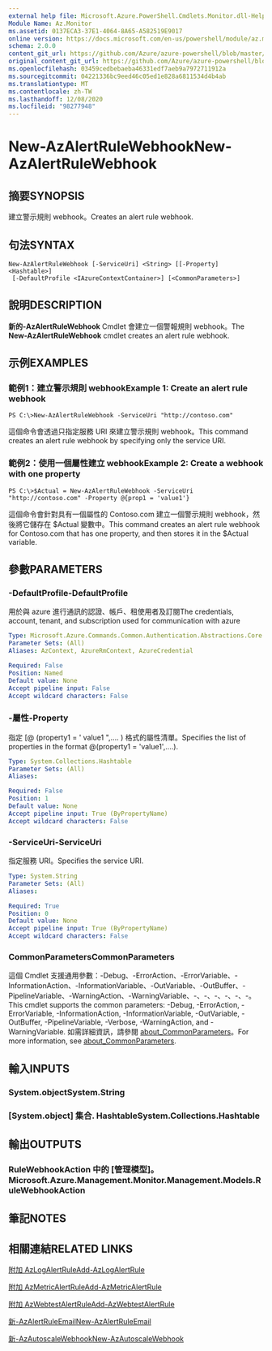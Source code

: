 ```yaml
---
external help file: Microsoft.Azure.PowerShell.Cmdlets.Monitor.dll-Help.xml
Module Name: Az.Monitor
ms.assetid: 0137ECA3-37E1-4064-8A65-A582519E9017
online version: https://docs.microsoft.com/en-us/powershell/module/az.monitor/new-azalertrulewebhook
schema: 2.0.0
content_git_url: https://github.com/Azure/azure-powershell/blob/master/src/Monitor/Monitor/help/New-AzAlertRuleWebhook.md
original_content_git_url: https://github.com/Azure/azure-powershell/blob/master/src/Monitor/Monitor/help/New-AzAlertRuleWebhook.md
ms.openlocfilehash: 03459cedbebaeba46331edf7aeb9a7972711912a
ms.sourcegitcommit: 04221336bc9eed46c05ed1e828a6811534d4b4ab
ms.translationtype: MT
ms.contentlocale: zh-TW
ms.lasthandoff: 12/08/2020
ms.locfileid: "98277948"
---
```

# <span data-ttu-id="0ace9-101">New-AzAlertRuleWebhook</span><span class="sxs-lookup"><span data-stu-id="0ace9-101">New-AzAlertRuleWebhook</span></span>

## <span data-ttu-id="0ace9-102">摘要</span><span class="sxs-lookup"><span data-stu-id="0ace9-102">SYNOPSIS</span></span>
<span data-ttu-id="0ace9-103">建立警示規則 webhook。</span><span class="sxs-lookup"><span data-stu-id="0ace9-103">Creates an alert rule webhook.</span></span>

## <span data-ttu-id="0ace9-104">句法</span><span class="sxs-lookup"><span data-stu-id="0ace9-104">SYNTAX</span></span>

```
New-AzAlertRuleWebhook [-ServiceUri] <String> [[-Property] <Hashtable>]
 [-DefaultProfile <IAzureContextContainer>] [<CommonParameters>]
```

## <span data-ttu-id="0ace9-105">說明</span><span class="sxs-lookup"><span data-stu-id="0ace9-105">DESCRIPTION</span></span>
<span data-ttu-id="0ace9-106">**新的-AzAlertRuleWebhook** Cmdlet 會建立一個警報規則 webhook。</span><span class="sxs-lookup"><span data-stu-id="0ace9-106">The **New-AzAlertRuleWebhook** cmdlet creates an alert rule webhook.</span></span>

## <span data-ttu-id="0ace9-107">示例</span><span class="sxs-lookup"><span data-stu-id="0ace9-107">EXAMPLES</span></span>

### <span data-ttu-id="0ace9-108">範例1：建立警示規則 webhook</span><span class="sxs-lookup"><span data-stu-id="0ace9-108">Example 1: Create an alert rule webhook</span></span>
```
PS C:\>New-AzAlertRuleWebhook -ServiceUri "http://contoso.com"
```

<span data-ttu-id="0ace9-109">這個命令會透過只指定服務 URI 來建立警示規則 webhook。</span><span class="sxs-lookup"><span data-stu-id="0ace9-109">This command creates an alert rule webhook by specifying only the service URI.</span></span>

### <span data-ttu-id="0ace9-110">範例2：使用一個屬性建立 webhook</span><span class="sxs-lookup"><span data-stu-id="0ace9-110">Example 2: Create a webhook with one property</span></span>
```
PS C:\>$Actual = New-AzAlertRuleWebhook -ServiceUri "http://contoso.com" -Property @{prop1 = 'value1'}
```

<span data-ttu-id="0ace9-111">這個命令會針對具有一個屬性的 Contoso.com 建立一個警示規則 webhook，然後將它儲存在 $Actual 變數中。</span><span class="sxs-lookup"><span data-stu-id="0ace9-111">This command creates an alert rule webhook for Contoso.com that has one property, and then stores it in the $Actual variable.</span></span>

## <span data-ttu-id="0ace9-112">參數</span><span class="sxs-lookup"><span data-stu-id="0ace9-112">PARAMETERS</span></span>

### <span data-ttu-id="0ace9-113">-DefaultProfile</span><span class="sxs-lookup"><span data-stu-id="0ace9-113">-DefaultProfile</span></span>
<span data-ttu-id="0ace9-114">用於與 azure 進行通訊的認證、帳戶、租使用者及訂閱</span><span class="sxs-lookup"><span data-stu-id="0ace9-114">The credentials, account, tenant, and subscription used for communication with azure</span></span>

```yaml
Type: Microsoft.Azure.Commands.Common.Authentication.Abstractions.Core.IAzureContextContainer
Parameter Sets: (All)
Aliases: AzContext, AzureRmContext, AzureCredential

Required: False
Position: Named
Default value: None
Accept pipeline input: False
Accept wildcard characters: False
```

### <span data-ttu-id="0ace9-115">-屬性</span><span class="sxs-lookup"><span data-stu-id="0ace9-115">-Property</span></span>
<span data-ttu-id="0ace9-116">指定 [@ (property1 = ' value1 ",.... ) 格式的屬性清單。</span><span class="sxs-lookup"><span data-stu-id="0ace9-116">Specifies the list of properties in the format @(property1 = 'value1',....).</span></span>

```yaml
Type: System.Collections.Hashtable
Parameter Sets: (All)
Aliases:

Required: False
Position: 1
Default value: None
Accept pipeline input: True (ByPropertyName)
Accept wildcard characters: False
```

### <span data-ttu-id="0ace9-117">-ServiceUri</span><span class="sxs-lookup"><span data-stu-id="0ace9-117">-ServiceUri</span></span>
<span data-ttu-id="0ace9-118">指定服務 URI。</span><span class="sxs-lookup"><span data-stu-id="0ace9-118">Specifies the service URI.</span></span>

```yaml
Type: System.String
Parameter Sets: (All)
Aliases:

Required: True
Position: 0
Default value: None
Accept pipeline input: True (ByPropertyName)
Accept wildcard characters: False
```

### <span data-ttu-id="0ace9-119">CommonParameters</span><span class="sxs-lookup"><span data-stu-id="0ace9-119">CommonParameters</span></span>
<span data-ttu-id="0ace9-120">這個 Cmdlet 支援通用參數：-Debug、-ErrorAction、-ErrorVariable、-InformationAction、-InformationVariable、-OutVariable、-OutBuffer、-PipelineVariable、-WarningAction、-WarningVariable、-、-、-、-、-、-。</span><span class="sxs-lookup"><span data-stu-id="0ace9-120">This cmdlet supports the common parameters: -Debug, -ErrorAction, -ErrorVariable, -InformationAction, -InformationVariable, -OutVariable, -OutBuffer, -PipelineVariable, -Verbose, -WarningAction, and -WarningVariable.</span></span> <span data-ttu-id="0ace9-121">如需詳細資訊，請參閱 [about_CommonParameters](http://go.microsoft.com/fwlink/?LinkID=113216)。</span><span class="sxs-lookup"><span data-stu-id="0ace9-121">For more information, see [about_CommonParameters](http://go.microsoft.com/fwlink/?LinkID=113216).</span></span>

## <span data-ttu-id="0ace9-122">輸入</span><span class="sxs-lookup"><span data-stu-id="0ace9-122">INPUTS</span></span>

### <span data-ttu-id="0ace9-123">System.object</span><span class="sxs-lookup"><span data-stu-id="0ace9-123">System.String</span></span>

### <span data-ttu-id="0ace9-124">[System.object] 集合. Hashtable</span><span class="sxs-lookup"><span data-stu-id="0ace9-124">System.Collections.Hashtable</span></span>

## <span data-ttu-id="0ace9-125">輸出</span><span class="sxs-lookup"><span data-stu-id="0ace9-125">OUTPUTS</span></span>

### <span data-ttu-id="0ace9-126">RuleWebhookAction 中的 [管理模型]。</span><span class="sxs-lookup"><span data-stu-id="0ace9-126">Microsoft.Azure.Management.Monitor.Management.Models.RuleWebhookAction</span></span>

## <span data-ttu-id="0ace9-127">筆記</span><span class="sxs-lookup"><span data-stu-id="0ace9-127">NOTES</span></span>

## <span data-ttu-id="0ace9-128">相關連結</span><span class="sxs-lookup"><span data-stu-id="0ace9-128">RELATED LINKS</span></span>

[<span data-ttu-id="0ace9-129">附加 AzLogAlertRule</span><span class="sxs-lookup"><span data-stu-id="0ace9-129">Add-AzLogAlertRule</span></span>](./Add-AzLogAlertRule.md)

[<span data-ttu-id="0ace9-130">附加 AzMetricAlertRule</span><span class="sxs-lookup"><span data-stu-id="0ace9-130">Add-AzMetricAlertRule</span></span>](./Add-AzMetricAlertRule.md)

[<span data-ttu-id="0ace9-131">附加 AzWebtestAlertRule</span><span class="sxs-lookup"><span data-stu-id="0ace9-131">Add-AzWebtestAlertRule</span></span>](./Add-AzWebtestAlertRule.md)

[<span data-ttu-id="0ace9-132">新-AzAlertRuleEmail</span><span class="sxs-lookup"><span data-stu-id="0ace9-132">New-AzAlertRuleEmail</span></span>](./New-AzAlertRuleEmail.md)

[<span data-ttu-id="0ace9-133">新-AzAutoscaleWebhook</span><span class="sxs-lookup"><span data-stu-id="0ace9-133">New-AzAutoscaleWebhook</span></span>](./New-AzAutoscaleWebhook.md)


